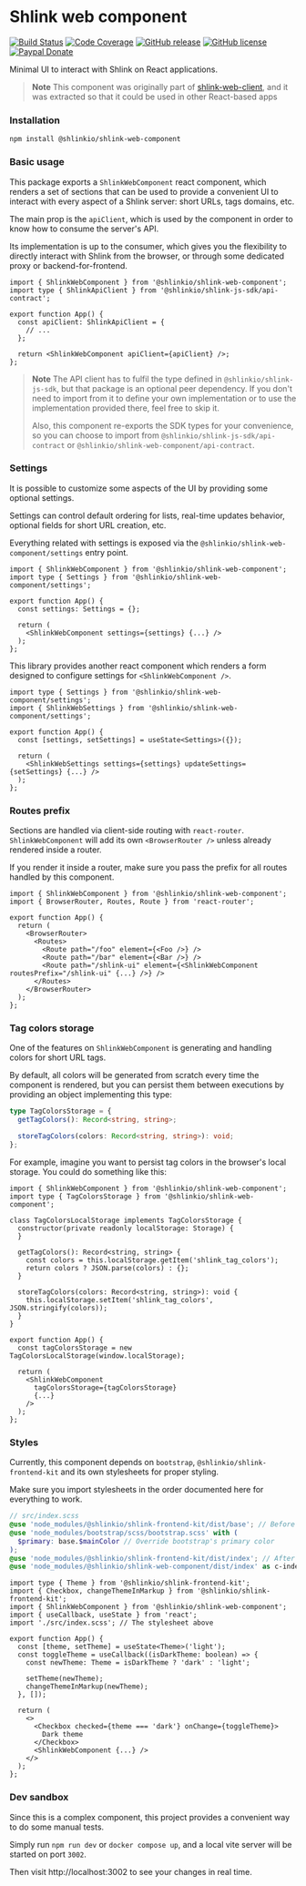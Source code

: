 # Shlink web component

[![Build Status](https://img.shields.io/github/actions/workflow/status/shlinkio/shlink-web-component/ci.yml?branch=main&logo=github&style=flat-square)](https://github.com/shlinkio/shlink-web-component/actions/workflows/ci.yml?query=workflow%3A%22Continuous+integration%22)
[![Code Coverage](https://img.shields.io/codecov/c/gh/shlinkio/shlink-web-component/main?style=flat-square)](https://app.codecov.io/gh/shlinkio/shlink-web-component)
[![GitHub release](https://img.shields.io/github/release/shlinkio/shlink-web-component.svg?style=flat-square)](https://github.com/shlinkio/shlink-web-component/releases/latest)
[![GitHub license](https://img.shields.io/github/license/shlinkio/shlink-web-component.svg?style=flat-square)](https://github.com/shlinkio/shlink-web-component/blob/main/LICENSE)
[![Paypal Donate](https://img.shields.io/badge/Donate-paypal-blue.svg?style=flat-square&logo=paypal&colorA=cccccc)](https://slnk.to/donate)

Minimal UI to interact with Shlink on React applications.

> **Note**
> This component was originally part of [shlink-web-client](https://github.com/shlinkio/shlink-web-client), and it was extracted so that it could be used in other React-based apps

### Installation

    npm install @shlinkio/shlink-web-component

### Basic usage

This package exports a `ShlinkWebComponent` react component, which renders a set of sections that can be used to provide a convenient UI to interact with every aspect of a Shlink server: short URLs, tags domains, etc.

The main prop is the `apiClient`, which is used by the component in order to know how to consume the server's API.

Its implementation is up to the consumer, which gives you the flexibility to directly interact with Shlink from the browser, or through some dedicated proxy or backend-for-frontend.

```tsx
import { ShlinkWebComponent } from '@shlinkio/shlink-web-component';
import type { ShlinkApiClient } from '@shlinkio/shlink-js-sdk/api-contract';

export function App() {
  const apiClient: ShlinkApiClient = {
    // ...
  };

  return <ShlinkWebComponent apiClient={apiClient} />;
};
```

> **Note**
> The API client has to fulfil the type defined in `@shlinkio/shlink-js-sdk`, but that package is an optional peer dependency.
> If you don't need to import from it to define your own implementation or to use the implementation provided there, feel free to skip it.
>
> Also, this component re-exports the SDK types for your convenience, so you can choose to import from `@shlinkio/shlink-js-sdk/api-contract` or `@shlinkio/shlink-web-component/api-contract`.

### Settings

It is possible to customize some aspects of the UI by providing some optional settings.

Settings can control default ordering for lists, real-time updates behavior, optional fields for short URL creation, etc.

Everything related with settings is exposed via the `@shlinkio/shlink-web-component/settings` entry point.

```tsx
import { ShlinkWebComponent } from '@shlinkio/shlink-web-component';
import type { Settings } from '@shlinkio/shlink-web-component/settings';

export function App() {
  const settings: Settings = {};

  return (
    <ShlinkWebComponent settings={settings} {...} />
  );
};
```

This library provides another react component which renders a form designed to configure settings for `<ShlinkWebComponent />`.


```tsx
import type { Settings } from '@shlinkio/shlink-web-component/settings';
import { ShlinkWebSettings } from '@shlinkio/shlink-web-component/settings';

export function App() {
  const [settings, setSettings] = useState<Settings>({});

  return (
    <ShlinkWebSettings settings={settings} updateSettings={setSettings} {...} />
  );
};
```

### Routes prefix

Sections are handled via client-side routing with `react-router`. `ShlinkWebComponent` will add its own `<BrowserRouter />` unless already rendered inside a router.

If you render it inside a router, make sure you pass the prefix for all routes handled by this component.

```tsx
import { ShlinkWebComponent } from '@shlinkio/shlink-web-component';
import { BrowserRouter, Routes, Route } from 'react-router';

export function App() {
  return (
    <BrowserRouter>
      <Routes>
        <Route path="/foo" element={<Foo />} />
        <Route path="/bar" element={<Bar />} />
        <Route path="/shlink-ui" element={<ShlinkWebComponent routesPrefix="/shlink-ui" {...} />} />
      </Routes>
    </BrowserRouter>
  );
};
```

### Tag colors storage

One of the features on `ShlinkWebComponent` is generating and handling colors for short URL tags.

By default, all colors will be generated from scratch every time the component is rendered, but you can persist them between executions by providing an object implementing this type:

```ts
type TagColorsStorage = {
  getTagColors(): Record<string, string>;

  storeTagColors(colors: Record<string, string>): void;
};
```

For example, imagine you want to persist tag colors in the browser's local storage. You could do something like this:

```tsx
import { ShlinkWebComponent } from '@shlinkio/shlink-web-component';
import type { TagColorsStorage } from '@shlinkio/shlink-web-component';

class TagColorsLocalStorage implements TagColorsStorage {
  constructor(private readonly localStorage: Storage) {
  }

  getTagColors(): Record<string, string> {
    const colors = this.localStorage.getItem('shlink_tag_colors');
    return colors ? JSON.parse(colors) : {};
  }

  storeTagColors(colors: Record<string, string>): void {
    this.localStorage.setItem('shlink_tag_colors', JSON.stringify(colors));
  }
}

export function App() {
  const tagColorsStorage = new TagColorsLocalStorage(window.localStorage);

  return (
    <ShlinkWebComponent
      tagColorsStorage={tagColorsStorage}
      {...}
    />
  );
};
```

### Styles

Currently, this component depends on `bootstrap`, `@shlinkio/shlink-frontend-kit` and its own stylesheets for proper styling.

Make sure you import stylesheets in the order documented here for everything to work.

```scss
// src/index.scss
@use 'node_modules/@shlinkio/shlink-frontend-kit/dist/base'; // Before bootstrap stylesheet
@use 'node_modules/bootstrap/scss/bootstrap.scss' with (
  $primary: base.$mainColor // Override bootstrap's primary color
);
@use 'node_modules/@shlinkio/shlink-frontend-kit/dist/index'; // After bootstrap. Includes CSS overrides
@use 'node_modules/@shlinkio/shlink-web-component/dist/index' as c-index;
```

```tsx
import type { Theme } from '@shlinkio/shlink-frontend-kit';
import { Checkbox, changeThemeInMarkup } from '@shlinkio/shlink-frontend-kit';
import { ShlinkWebComponent } from '@shlinkio/shlink-web-component';
import { useCallback, useState } from 'react';
import './src/index.scss'; // The stylesheet above

export function App() {
  const [theme, setTheme] = useState<Theme>('light');
  const toggleTheme = useCallback((isDarkTheme: boolean) => {
    const newTheme: Theme = isDarkTheme ? 'dark' : 'light';

    setTheme(newTheme);
    changeThemeInMarkup(newTheme);
  }, []);

  return (
    <>
      <Checkbox checked={theme === 'dark'} onChange={toggleTheme}>
        Dark theme
      </Checkbox>
      <ShlinkWebComponent {...} />
    </>
  );
};
```

### Dev sandbox

Since this is a complex component, this project provides a convenient way to do some manual tests.

Simply run `npm run dev` or `docker compose up`, and a local vite server will be started on port `3002`.

Then visit http://localhost:3002 to see your changes in real time.
